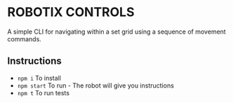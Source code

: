 # ROBOTIX CONTROLS

A simple CLI for navigating within a set grid using a sequence of movement commands.

## Instructions

- ```npm i``` To install
- ```npm start``` To run - The robot will give you instructions
- ```npm t``` To run tests